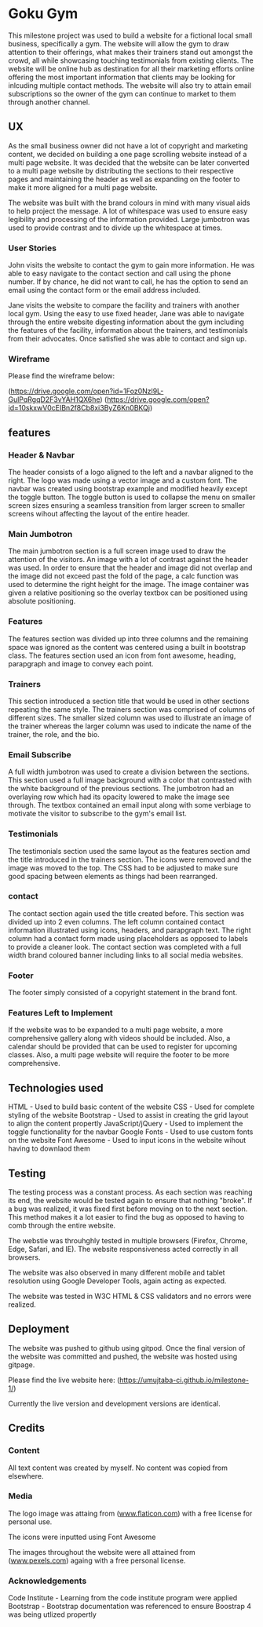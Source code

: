 # Goku Gym

This milestone project was used to build a website for a fictional local small business, specifically a gym. The website will allow the gym to draw attention to their offerings, what makes their trainers stand out amongst the crowd, all while showcasing touching testimonials from existing clients. The website will be online hub as destination for all their marketing efforts online offering the most important information that clients may be looking for inlcuding multiple contact methods. The website will also try to attain email subscriptions so the owner of the gym can continue to market to them through another channel.

## UX

As the small business owner did not have a lot of copyright and marketing content, we decided on building a one page scrolling website instead of a multi page website. It was decided that the website can be later converted to a multi page website by distributing the sections to their respective pages and maintaining the header as well as expanding on the footer to make it more aligned for a multi page website.

The website was built with the brand colours in mind with many visual aids to help project the message. A lot of whitespace was used to ensure easy legibility and processing of the information provided. Large jumbotron was used to provide contrast and to divide up the whitespace at times.

### User Stories

John visits the website to contact the gym to gain more information. He was able to easy navigate to the contact section and call using the phone number. If by chance, he did not want to call, he has the option to send an email using the contact form or the email address included.

Jane visits the website to compare the facility and trainers with another local gym. Using the easy to use fixed header, Jane was able to navigate through the entire website digesting information about the gym including the features of the facility, information about the trainers, and testimonials from their advocates. Once satisfied she was able to contact and sign up.

### Wireframe

Please find the wireframe below:

(https://drive.google.com/open?id=1Foz0Nzl9L-GulPqRgqD2F3vYAH1QX6he)
(https://drive.google.com/open?id=10skxwV0cEIBn2f8Cb8xi3ByZ6Kn0BKQj)

## features

### Header & Navbar

The header consists of a logo aligned to the left and a navbar aligned to the right. The logo was made using a vector image and a custom font. The navbar was created using bootstrap example and modified heavily except the toggle button. The toggle button is used to collapse the menu on smaller screen sizes ensuring a seamless transition from larger screen to smaller screens wihout affecting the layout of the entire header.

### Main Jumbotron 

The main jumbotron section is a full screen image used to draw the attention of the visitors. An image with a lot of contrast against the header was used. In order to ensure that the header and image did not overlap and the image did not exceed past the fold of the page, a calc function was used to determine the right height for the image. The image container was given a relative positioning so the overlay textbox can be positioned using absolute positioning.

### Features 

The features section was divided up into three columns and the remaining space was ignored as the content was centered using a built in bootstrap class. The features section used an icon from font awesome, heading, parapgraph and image to convey each point.

### Trainers 

This section introduced a section title that would be used in other sections repeating the same style. The trainers section was comprised of columns of different sizes. The smaller sized column was used to illustrate an image of the trainer whereas the larger column was used to indicate the name of the trainer, the role, and the bio.

### Email Subscribe

A full width jumbotron was used to create a division between the sections. This section used a full image background with a color that contrasted with the white background of the previous sections. The jumbotron had an overlaying row which had its opacity lowered to make the image see through. The textbox contained an email input along with some verbiage to motivate the visitor to subscribe to the gym's email list.

### Testimonials 

The testimonials section used the same layout as the features section amd the title introduced in the trainers section. The icons were removed and the image was moved to the top. The CSS had to be adjusted to make sure good spacing between elements as things had been rearranged.

### contact

The contact section again used the title created before. This section was divided up into 2 even columns. The left column contained contact information illustrated using icons, headers, and parapgraph text. The right column had a contact form made using placeholders as opposed to labels to provide a cleaner look. The contact section was completed with a full width brand coloured banner including links to all social media websites.

### Footer 

The footer simply consisted of a copyright statement in the brand font.

### Features Left to Implement

If the website was to be expanded to a multi page website, a more comprehensive gallery along with videos should be included. Also, a calendar should be provided that can be used to register for upcoming classes. Also, a multi page website will require the footer to be more comprehensive.

## Technologies used

HTML - Used to build basic content of the website
CSS - Used for complete styling of the website 
Bootstrap - Used to assist in creating the grid layout to align the content propertly
JavaScript/jQuery - Used to implement the toggle functionality for the navbar
Google Fonts - Used to use custom fonts on the website
Font Awesome - Used to input icons in the website wihout having to downlaod them

## Testing

The testing process was a constant process. As each section was reaching its end, the website would be tested again to ensure that nothing "broke". If a bug was realized, it was fixed first before moving on to the next section. This method makes it a lot easier to find the bug as opposed to having to comb through the entire website.

The webstie was throuhghly tested in multiple browsers (Firefox, Chrome, Edge, Safari, and IE). The website responsiveness acted correctly in all browsers.

The website was also observed in many different mobile and tablet resolution using Google Developer Tools, again acting as expected. 

The website was tested in W3C HTML & CSS validators and no errors were realized.

## Deployment

The website was pushed to github using gitpod. Once the final version of the website was committed and pushed, the website was hosted using gitpage. 

Please find the live website here: (https://umujtaba-ci.github.io/milestone-1/)

Currently the live version and development versions are identical. 

## Credits

### Content

All text content was created by myself. No content was copied from elsewhere.

### Media 

The logo image was attaing from (www.flaticon.com) with a free license for personal use.

The icons were inputted using Font Awesome

The images throughout the website were all attained from (www.pexels.com) againg with a free personal license.

### Acknowledgements

Code Institute - Learning from the code institute program were applied
Bootstrap - Bootstrap documentation was referenced to ensure Boostrap 4 was being utlized propertly
